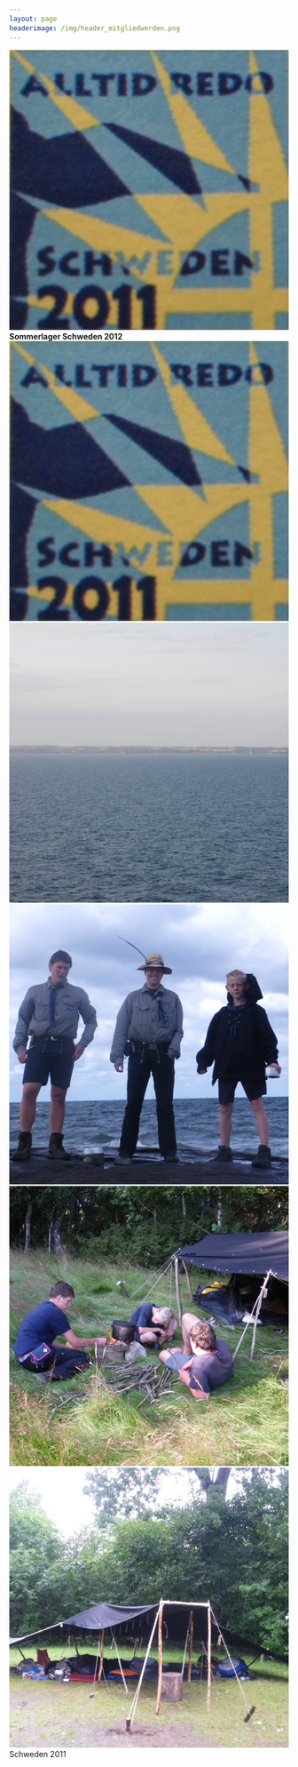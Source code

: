 ```yaml
---
layout: page
headerimage: /img/header_mitgliedwerden.png
---
```

 <div class="tile">
   <div class="tile-content slide-up">
        <div class="slide">
           <a href="https://www.flickr.com/photos/141398173@N07/albums/72157669148755046/" style="text-decoration:none"><img src="/img/Schweden.jpg"></a>       
        </div>
         <div class="slide-over">
           <a href="https://www.flickr.com/photos/141398173@N07/albums/72157669148755046/" style="text-decoration:none" style="color:#FF8C00"><b>Sommerlager Schweden 2012</b></a>             
         </div>
   </div>
 </div>



<div class="tile-wide bg-orange fg-white" data-role="tile" href="https://www.flickr.com/photos/141398173@N07/albums/72157669148755046/">
                <div class="tile-content image-set"> 
                 <img src="/img/Schweden.jpg">
                 <img src="/img/Schweden2.jpg">
                 <img src="/img/Schweden3.jpg">
                 <img src="/img/Schweden4.jpg">
                 <img src="/img/Schweden5.jpg">
                </div>
                <span class="tile-label">Schweden 2011</span>
</div>